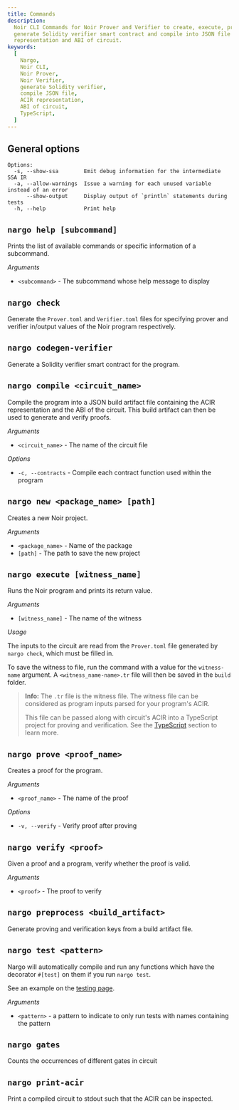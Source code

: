 ```yaml
---
title: Commands
description:
  Noir CLI Commands for Noir Prover and Verifier to create, execute, prove and verify programs,
  generate Solidity verifier smart contract and compile into JSON file containing ACIR
  representation and ABI of circuit.
keywords:
  [
    Nargo,
    Noir CLI,
    Noir Prover,
    Noir Verifier,
    generate Solidity verifier,
    compile JSON file,
    ACIR representation,
    ABI of circuit,
    TypeScript,
  ]
---
```


## General options

```
Options:
  -s, --show-ssa        Emit debug information for the intermediate SSA IR
  -a, --allow-warnings  Issue a warning for each unused variable instead of an error
      --show-output     Display output of `println` statements during tests
  -h, --help            Print help
```

## `nargo help [subcommand]`

Prints the list of available commands or specific information of a subcommand.

_Arguments_

- `<subcommand>` - The subcommand whose help message to display

## `nargo check`

Generate the `Prover.toml` and `Verifier.toml` files for specifying prover and verifier in/output
values of the Noir program respectively.

## `nargo codegen-verifier`

Generate a Solidity verifier smart contract for the program.

## `nargo compile <circuit_name>`

Compile the program into a JSON build artifact file containing the ACIR representation and the ABI
of the circuit. This build artifact can then be used to generate and verify proofs.

_Arguments_

- `<circuit_name>` - The name of the circuit file

_Options_

- `-c, --contracts` - Compile each contract function used within the program

## `nargo new <package_name> [path]`

Creates a new Noir project.

_Arguments_

- `<package_name>` - Name of the package
- `[path]` - The path to save the new project

## `nargo execute [witness_name]`

Runs the Noir program and prints its return value.

_Arguments_

- `[witness_name]` - The name of the witness

_Usage_

The inputs to the circuit are read from the `Prover.toml` file generated by `nargo check`, which
must be filled in.

To save the witness to file, run the command with a value for the `witness-name` argument. A
`<witness_name-name>.tr` file will then be saved in the `build` folder.

> **Info:** The `.tr` file is the witness file. The witness file can be considered as program inputs
> parsed for your program's ACIR.
>
> This file can be passed along with circuit's ACIR into a TypeScript project for proving and
> verification. See the
> [TypeScript](../typescript.md#proving-and-verifying-externally-compiled-files) section to learn
> more.

## `nargo prove <proof_name>`

Creates a proof for the program.

_Arguments_

- `<proof_name>` - The name of the proof

_Options_

- `-v, --verify` - Verify proof after proving

## `nargo verify <proof>`

Given a proof and a program, verify whether the proof is valid.

_Arguments_

- `<proof>` - The proof to verify

## `nargo preprocess <build_artifact>`

Generate proving and verification keys from a build artifact file.

## `nargo test <pattern>`

Nargo will automatically compile and run any functions which have the decorator `#[test]` on them if
you run `nargo test`.

See an example on the [testing page](./02_testing.md).

_Arguments_

- `<pattern>` - a pattern to indicate to only run tests with names containing the pattern

## `nargo gates`

Counts the occurrences of different gates in circuit

## `nargo print-acir`

Print a compiled circuit to stdout such that the ACIR can be inspected.

